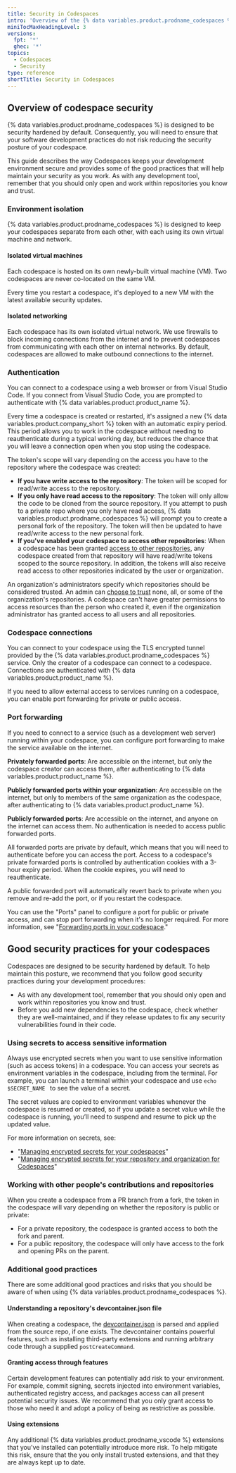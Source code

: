 ```yaml
---
title: Security in Codespaces
intro: 'Overview of the {% data variables.product.prodname_codespaces %} security architecture, with guidelines to help you maintain security and minimize the risk of attack.'
miniTocMaxHeadingLevel: 3
versions:
  fpt: '*'
  ghec: '*'
topics:
  - Codespaces
  - Security
type: reference
shortTitle: Security in Codespaces
---
```


## Overview of codespace security

{% data variables.product.prodname_codespaces %} is designed to be security hardened by default. Consequently, you will need to ensure that your software development practices do not risk reducing the security posture of your codespace. 

This guide describes the way Codespaces keeps your development environment secure and provides some of the good practices that will help maintain your security as you work. As with any development tool, remember that you should only open and work within repositories you know and trust.

### Environment isolation

{% data variables.product.prodname_codespaces %} is designed to keep your codespaces separate from each other, with each using its own virtual machine and network.

#### Isolated virtual machines

Each codespace is hosted on its own newly-built virtual machine (VM). Two codespaces are never co-located on the same VM. 

Every time you restart a codespace, it's deployed to a new VM with the latest available security updates.

#### Isolated networking

Each codespace has its own isolated virtual network. We use firewalls to block incoming connections from the internet and to prevent codespaces from communicating with each other on internal networks. By default, codespaces are allowed to make outbound connections to the internet.

### Authentication

You can connect to a codespace using a web browser or from Visual Studio Code. If you connect from Visual Studio Code, you are prompted to authenticate with {% data variables.product.product_name %}. 

Every time a codespace is created or restarted, it's assigned a new {% data variables.product.company_short %} token with an automatic expiry period. This period allows you to work in the codespace without needing to reauthenticate during a typical working day, but reduces the chance that you will leave a connection open when you stop using the codespace.

The token's scope will vary depending on the access you have to the repository where the codespace was created:

- **If you have write access to the repository**: The token will be scoped for read/write access to the repository.
- **If you only have read access to the repository**: The token will only allow the code to be cloned from the source repository. If you attempt to push to a private repo where you only have read access, {% data variables.product.prodname_codespaces %} will prompt you to create a personal fork of the repository. The token will then be updated to have read/write access to the new personal fork. 
- **If you've enabled your codespace to access other repositories**: When a codespace has been granted [access to other repositories](/codespaces/managing-codespaces-for-your-organization/managing-access-and-security-for-your-organizations-codespaces), any codespace created from that repository will have read/write tokens scoped to the source repository. In addition, the tokens will also receive read access to other repositories indicated by the user or organization.

An organization's administrators specify which repositories should be considered trusted. An admin can [choose to trust](/codespaces/managing-codespaces-for-your-organization/managing-access-and-security-for-your-organizations-codespaces) none, all, or some of the organization's repositories. A codespace can't have greater permissions to access resources than the person who created it, even if the organization administrator has granted access to all users and all repositories.

### Codespace connections

You can connect to your codespace using the TLS encrypted tunnel provided by the {% data variables.product.prodname_codespaces %} service. Only the creator of a codespace can connect to a codespace. Connections are authenticated with {% data variables.product.product_name %}.

If you need to allow external access to services running on a codespace, you can enable port forwarding for private or public access.

### Port forwarding

If you need to connect to a service (such as a development web server) running within your codespace, you can configure port forwarding to make the service available on the internet. 

**Privately forwarded ports**: Are accessible on the internet, but only the codespace creator can access them, after authenticating to {% data variables.product.product_name %}.

**Publicly forwarded ports within your organization**: Are accessible on the internet, but only to members of the same organization as the codespace, after authenticating to {% data variables.product.product_name %}.

**Publicly forwarded ports**: Are accessible on the internet, and anyone on the internet can access them. No authentication is needed to access public forwarded ports.

All forwarded ports are private by default, which means that you will need to authenticate before you can access the port. Access to a codespace's private forwarded ports is controlled by authentication cookies with a 3-hour expiry period. When the cookie expires, you will need to reauthenticate.

A public forwarded port will automatically revert back to private when you remove and re-add the port, or if you restart the codespace.

You can use the "Ports" panel to configure a port for public or private access, and can stop port forwarding when it's no longer required. For more information, see "[Forwarding ports in your codespace](/codespaces/developing-in-codespaces/forwarding-ports-in-your-codespace)."

## Good security practices for your codespaces

Codespaces are designed to be security hardened by default. To help maintain this posture, we recommend that you follow good security practices during your development procedures: 

- As with any development tool, remember that you should only open and work within repositories you know and trust.
- Before you add new dependencies to the codespace, check whether they are well-maintained, and if they release updates to fix any security vulnerabilities found in their code.

### Using secrets to access sensitive information 

Always use encrypted secrets when you want to use sensitive information (such as access tokens) in a codespace. You can access your secrets as environment variables in the codespace, including from the terminal. For example, you can launch a terminal within your codespace and use `echo $SECRET_NAME ` to see the value of a secret.

The secret values are copied to environment variables whenever the codespace is resumed or created, so if you update a secret value while the codespace is running, you’ll need to suspend and resume to pick up the updated value.

For more information on secrets, see:
- "[Managing encrypted secrets for your codespaces](/codespaces/managing-your-codespaces/managing-encrypted-secrets-for-your-codespaces)"
- "[Managing encrypted secrets for your repository and organization for Codespaces](/codespaces/managing-codespaces-for-your-organization/managing-encrypted-secrets-for-your-repository-and-organization-for-codespaces)"

### Working with other people's contributions and repositories

When you create a codespace from a PR branch from a fork, the token in the codespace will vary depending on whether the repository is public or private:
- For a private repository, the codespace is granted access to both the fork and parent.
- For a public repository, the codespace will only have access to the fork and opening PRs on the parent.

### Additional good practices

There are some additional good practices and risks that you should be aware of when using {% data variables.product.prodname_codespaces %}. 

#### Understanding a repository's devcontainer.json file

When creating a codespace, the [devcontainer.json](https://code.visualstudio.com/docs/remote/devcontainerjson-reference) is parsed and applied from the source repo, if one exists.  The devcontainer contains powerful features, such as installing third-party extensions and running arbitrary code through a supplied `postCreateCommand`.

#### Granting access through features

Certain development features can potentially add risk to your environment. For example, commit signing, secrets injected into environment variables, authenticated registry access, and packages access can all present potential security issues. We recommend that you only grant access to those who need it and adopt a policy of being as restrictive as possible. 

#### Using extensions

Any additional {% data variables.product.prodname_vscode %} extensions that you've installed can potentially introduce more risk. To help mitigate this risk, ensure that the you only install trusted extensions, and that they are always kept up to date.
